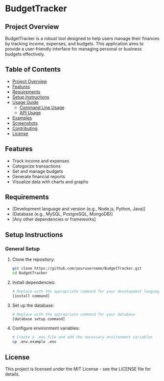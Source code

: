 # BudgetTracker

## Project Overview

BudgetTracker is a robust tool designed to help users manage their finances by tracking income, expenses, and budgets. This application aims to provide a user-friendly interface for managing personal or business budgets effectively.

## Table of Contents

- [Project Overview](#project-overview)
- [Features](#features)
- [Requirements](#requirements)
- [Setup Instructions](#setup-instructions)
- [Usage Guide](#usage-guide)
  - [Command Line Usage](#command-line-usage)
  - [API Usage](#api-usage)
- [Examples](#examples)
- [Screenshots](#screenshots)
- [Contributing](#contributing)
- [License](#license)

## Features

- Track income and expenses
- Categorize transactions
- Set and manage budgets
- Generate financial reports
- Visualize data with charts and graphs

## Requirements

- [Development language and version (e.g., Node.js, Python, Java)]
- [Database (e.g., MySQL, PostgreSQL, MongoDB)]
- [Any other dependencies or frameworks]

## Setup Instructions

### General Setup

1. Clone the repository:
    ```sh
    git clone https://github.com/yourusername/BudgetTracker.git
    cd BudgetTracker
    ```

2. Install dependencies:
    ```sh
    # Replace with the appropriate command for your development language
    [install command]
    ```

3. Set up the database:
    ```sh
    # Replace with the appropriate command for your database
    [database setup command]
    ```

4. Configure environment variables:
    ```sh
    # Create a .env file and add the necessary environment variables
    cp .env.example .env
    ```

## License
This project is licensed under the MIT License - see the LICENSE file for details.


